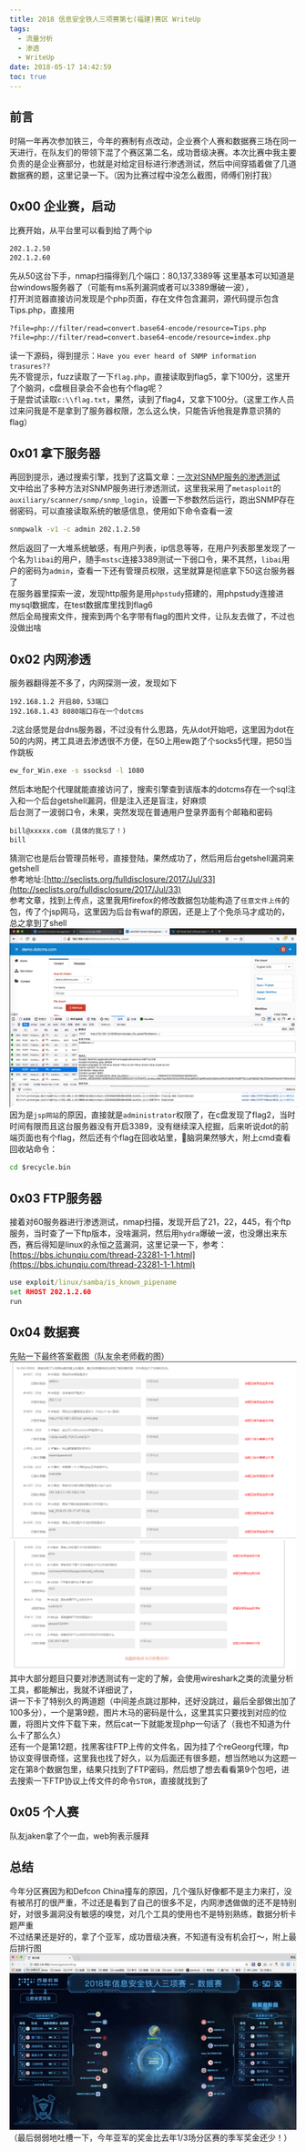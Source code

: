 ```yaml
---
title: 2018 信息安全铁人三项赛第七(福建)赛区 WriteUp
tags:
  - 流量分析
  - 渗透
  - WriteUp
date: 2018-05-17 14:42:59
toc: true
---
```


## 前言
时隔一年再次参加铁三，今年的赛制有点改动，企业赛个人赛和数据赛三场在同一天进行，在队友们的带领下混了个赛区第二名，成功晋级决赛。本次比赛中我主要负责的是企业赛部分，也就是对给定目标进行渗透测试，然后中间穿插着做了几道数据赛的题，这里记录一下。（因为比赛过程中没怎么截图，师傅们别打我）

<!-- more -->
## 0x00 企业赛，启动
比赛开始，从平台里可以看到给了两个ip
```
202.1.2.50
202.1.2.60
```
先从50这台下手，nmap扫描得到几个端口：80,137,3389等
这里基本可以知道是台windows服务器了（可能有ms系列漏洞或者可以3389爆破一波），  
打开浏览器直接访问发现是个php页面，存在文件包含漏洞，源代码提示包含Tips.php，直接用
```
?file=php://filter/read=convert.base64-encode/resource=Tips.php
?file=php://filter/read=convert.base64-encode/resource=index.php
```
读一下源码，得到提示：`Have you ever heard of SNMP information trasures??`  
先不管提示，fuzz读取了一下`flag.php`，直接读取到flag5，拿下100分，这里开了个脑洞，c盘根目录会不会也有个flag呢？  
于是尝试读取`c:\\flag.txt`，果然，读到了flag4，又拿下100分。（这里工作人员过来问我是不是拿到了服务器权限，怎么这么快，只能告诉他我是靠意识猜的flag）  
## 0x01 拿下服务器
再回到提示，通过搜索引擎，找到了这篇文章：[一次对SNMP服务的渗透测试](http://www.freebuf.com/column/144144.html)  
文中给出了多种方法对SNMP服务进行渗透测试，这里我采用了`metasploit`的`auxiliary/scanner/snmp/snmp_login`，设置一下参数然后运行，跑出SNMP存在弱密码，可以直接读取系统的敏感信息，使用如下命令查看一波
```cmd
snmpwalk -v1 -c admin 202.1.2.50
```
然后返回了一大堆系统敏感，有用户列表，ip信息等等，在用户列表那里发现了一个名为`libai`的用户，随手`mstsc`连接3389测试一下弱口令，果不其然，`libai`用户的密码为`admin`，查看一下还有管理员权限，这里就算是彻底拿下50这台服务器了  
在服务器里探索一波，发现http服务是用`phpstudy`搭建的，用phpstudy连接进mysql数据库，在test数据库里找到flag6  
然后全局搜索文件，搜索到两个名字带有flag的图片文件，让队友去做了，不过也没做出啥  

## 0x02 内网渗透
服务器翻得差不多了，内网探测一波，发现如下
```
192.168.1.2 开启80，53端口
192.168.1.43 8080端口存在一个dotcms
```
.2这台感觉是台dns服务器，不过没有什么思路，先从dot开始吧，这里因为dot在50的内网，拷工具进去渗透很不方便，在50上用ew跑了个socks5代理，把50当作跳板
```cmd
ew_for_Win.exe -s ssocksd -l 1080
```
然后本地配个代理就能直接访问了，搜索引擎查到该版本的dotcms存在一个sql注入和一个后台getshell漏洞，但是注入还是盲注，好麻烦  
后台测了一波弱口令，未果，突然发现在普通用户登录界面有个邮箱和密码
```
bill@xxxxx.com (具体的我忘了！)
bill
```
猜测它也是后台管理员帐号，直接登陆，果然成功了，然后用后台getshell漏洞来getshell  
参考地址:[http://seclists.org/fulldisclosure/2017/Jul/33](http://seclists.org/fulldisclosure/2017/Jul/33)  
参考文章，找到上传点，这里我用firefox的修改数据包功能构造了`任意文件上传`的包，传了个jsp网马，这里因为后台有waf的原因，还是上了个免杀马才成功的，总之拿到了shell
![](/img/2018-t3sec-1.png)
因为是`jsp网站`的原因，直接就是`administrator`权限了，在c盘发现了flag2，当时时间有限而且这台服务器没有开启3389，没有继续深入挖掘，后来听说dot的前端页面也有个flag，然后还有个flag在回收站里，脑洞果然够大，附上cmd查看回收站命令：
```cmd
cd $recycle.bin
```

## 0x03 FTP服务器
接着对60服务器进行渗透测试，nmap扫描，发现开启了21，22，445，有个ftp服务，当时查了一下ftp版本，没啥漏洞，然后用`hydra`爆破一波，也没爆出来东西，赛后得知是linux的永恒之蓝漏洞，这里记录一下，参考：[https://bbs.ichunqiu.com/thread-23281-1-1.html](https://bbs.ichunqiu.com/thread-23281-1-1.html)
```cmd
use exploit/linux/samba/is_known_pipename
set RHOST 202.1.2.60
run
```

## 0x04 数据赛
先贴一下最终答案截图（队友余老师截的图）
![](/img/2018-t3sec-2.png)
![](/img/2018-t3sec-3.png)
其中大部分题目只要对渗透测试有一定的了解，会使用wireshark之类的流量分析工具，都能解出，我就不详细说了，  
讲一下卡了特别久的两道题（中间差点跳过那种，还好没跳过，最后全部做出加了100多分），一个是第9题，图片木马的密码是什么，这里其实只要找到对应的位置，将图片文件下载下来，然后cat一下就能发现php一句话了（我也不知道为什么卡了那么久）  
还有一个是第12题，找黑客往FTP上传的文件名，因为挂了个reGeorg代理，ftp协议变得很奇怪，这里我也找了好久，以为后面还有很多题，想当然地以为这题一定在第8个数据包里，结果只找到了FTP密码，然后想了想去看看第9个包吧，进去搜索一下FTP协议上传文件的命令`STOR`，直接就找到了

## 0x05 个人赛
队友jaken拿了个一血，web狗表示膜拜

## 总结
今年分区赛因为和Defcon China撞车的原因，几个强队好像都不是主力来打，没有被吊打的很严重，不过还是看到了自己的很多不足，内网渗透做做的还不是特别好，对很多漏洞没有敏感的嗅觉，对几个工具的使用也不是特别熟练，数据分析卡题严重  
不过结果还是好的，拿了个亚军，成功晋级决赛，不知道有没有机会打～，附上最后排行图  
![](/img/2018-t3sec-4.png)
（最后弱弱地吐槽一下，今年亚军的奖金比去年1/3场分区赛的季军奖金还少！）
